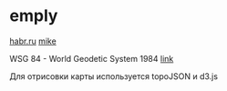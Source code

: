emply
=====
[habr.ru](http://habrahabr.ru/post/181766/)
[mike](http://bost.ocks.org/mike/map/)

WSG 84 - World Geodetic System 1984 [link](http://ru.wikipedia.org/wiki/WGS_84)

Для отрисовки карты используется topoJSON и d3.js
